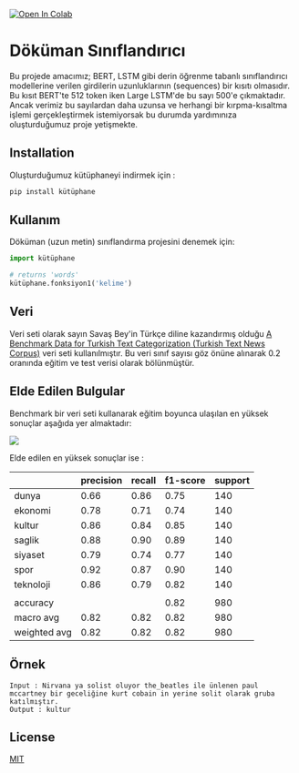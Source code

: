 [![Open In Colab](https://colab.research.google.com/assets/colab-badge.svg)](https://colab.research.google.com/drive/17Y9V2PbN0M13nwvC_6XjRn2UlMvO_I8t?authuser=2#scrollTo=_DvMN8znn23s)

# Döküman Sınıflandırıcı

Bu projede amacımız; BERT, LSTM gibi derin öğrenme tabanlı sınıflandırıcı modellerine verilen girdilerin uzunluklarının (sequences) bir kısıtı olmasıdır. Bu kısıt BERT'te 512 token iken Large LSTM'de bu sayı 500'e çıkmaktadır.  Ancak verimiz bu sayılardan daha uzunsa ve herhangi bir kırpma-kısaltma işlemi gerçekleştirmek istemiyorsak bu durumda yardımınıza oluşturduğumuz proje yetişmekte.

## Installation

Oluşturduğumuz kütüphaneyi indirmek için :

```bash
pip install kütüphane
```

## Kullanım
Döküman (uzun metin) sınıflandırma projesini denemek için:

```python
import kütüphane

# returns 'words'
kütüphane.fonksiyon1('kelime')
```

## Veri
Veri seti olarak sayın Savaş Bey'in Türkçe diline kazandırmış olduğu [A Benchmark Data for Turkish Text Categorization (Turkish Text News Corpus)](https://www.kaggle.com/savasy/ttc4900) veri seti kullanılmıştır. Bu veri sınıf sayısı göz önüne alınarak 0.2 oranında eğitim ve test verisi olarak bölünmüştür.

## Elde Edilen Bulgular
Benchmark bir veri seti kullanarak eğitim boyunca ulaşılan en yüksek sonuçlar aşağıda yer almaktadır:

![](https://user-images.githubusercontent.com/56072259/130331430-e9d8c2c0-34b8-4084-91d9-aea1267a03a3.png)

Elde edilen en yüksek sonuçlar ise :



|   | precision | recall | f1-score | support |
| ------------- | ------------- | ------------- | ------------- | ------------- |
| dunya  | 0.66  | 0.86 | 0.75  | 140  |
| ekonomi  | 0.78  | 0.71  | 0.74  | 140  |
| kultur  | 0.86  | 0.84  | 0.85  | 140  |
| saglik  | 0.88  | 0.90  | 0.89  | 140  |
| siyaset  | 0.79  | 0.74  | 0.77  | 140  |
| spor  | 0.92  | 0.87  | 0.90  | 140  |
| teknoloji  | 0.86  | 0.79  | 0.82  | 140  |
|  |   |  |  |  |
|accuracy|     |    |  0.82 |  980|
|macro avg|   0.82|   0.82|    0.82|   980|
|weighted avg| 0.82|  0.82 |   0.82 |  980|

## Örnek
```
Input : Nirvana ya solist oluyor the_beatles ile ünlenen paul mccartney bir geceliğine kurt cobain in yerine solit olarak gruba katılmıştır.
Output : kultur
```
## License
[MIT](https://choosealicense.com/licenses/mit/)

